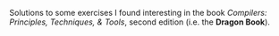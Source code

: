Solutions to some exercises I found interesting in the book _Compilers: Principles, Techniques, & Tools_, second edition (i.e. the **Dragon Book**).

